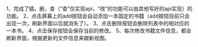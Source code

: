 1、完成了插，删，查（“查”仅实现api，“改”的功能可以由其他写好的api实现）的功能。
2、点击屏幕上的add按钮会自动添加一本固定的书籍（add按钮目前只会出现一次，刷新界面以后就消失了）。
3、点击删除按钮会删除列表中的相对应的一本书。
4、点击保存按钮会保存当前的修改。
5、每次修改书籍文件信息，都会刷新界面，根据更新的文件信息来跟新视图。